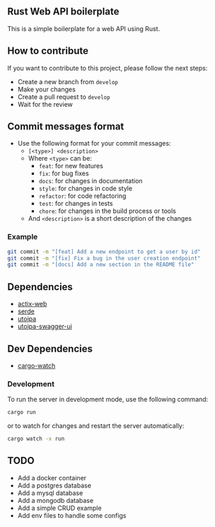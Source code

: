 ## Rust Web API boilerplate

This is a simple boilerplate for a web API using Rust.

## How to contribute

If you want to contribute to this project, please follow the next steps:

- Create a new branch from `develop`
- Make your changes
- Create a pull request to `develop`
- Wait for the review

## Commit messages format

- Use the following format for your commit messages:
  - `[<type>] <description>`
  - Where `<type>` can be:
    - `feat`: for new features
    - `fix`: for bug fixes
    - `docs`: for changes in documentation
    - `style`: for changes in code style
    - `refactor`: for code refactoring
    - `test`: for changes in tests
    - `chore`: for changes in the build process or tools
  - And `<description>` is a short description of the changes

### Example

```bash
git commit -m "[feat] Add a new endpoint to get a user by id"
git commit -m "[fix] Fix a bug in the user creation endpoint"
git commit -m "[docs] Add a new section in the README file"
```

## Dependencies

- [actix-web](https://actix.rs/)
- [serde](https://serde.rs/)
- [utoipa](https://github.com/juhaku/utoipa)
- [utoipa-swagger-ui](https://crates.io/crates/utoipa-swagger-ui)

## Dev Dependencies

- [cargo-watch](https://crates.io/crates/cargo-watch)

### Development

To run the server in development mode, use the following command:

```bash
cargo run
```

or to watch for changes and restart the server automatically:

```bash
cargo watch -x run
```

## TODO

- Add a docker container
- Add a postgres database
- Add a mysql database
- Add a mongodb database
- Add a simple CRUD example
- Add env files to handle some configs
